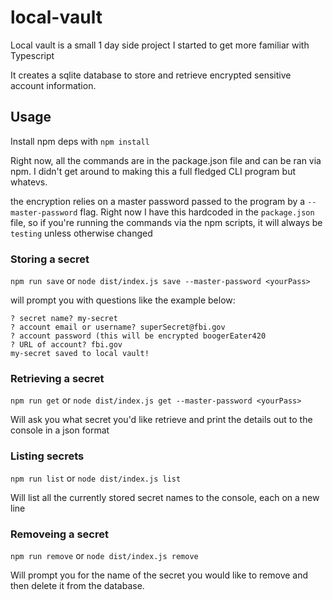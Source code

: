 local-vault
===

Local vault is a small 1 day side project I started to get more familiar with Typescript

It creates a sqlite database to store and retrieve encrypted sensitive account information.


## Usage

Install npm deps with `npm install`

Right now, all the commands are in the package.json file and can be ran via npm. I didn't get around to making this a full fledged CLI program but whatevs.

the encryption relies on a master password passed to the program by a `--master-password` flag. Right now I have this hardcoded in the `package.json` file, so if you're running the commands via the npm scripts, it will always be `testing` unless otherwise changed

### Storing a secret

`npm run save` or `node dist/index.js save --master-password <yourPass>`

will prompt you with questions like the example below:
```
? secret name? my-secret
? account email or username? superSecret@fbi.gov
? account password (this will be encrypted boogerEater420
? URL of account? fbi.gov
my-secret saved to local vault!
```

### Retrieving a secret

`npm run get` or `node dist/index.js get --master-password <yourPass>`

Will ask you what secret you'd like retrieve and print the details out to the console in a json format

### Listing secrets

`npm run list` or `node dist/index.js list`

Will list all the currently stored secret names to the console, each on a new line

### Removeing a secret

`npm run remove` or `node dist/index.js remove` 

Will prompt you for the name of the secret you would like to remove and then delete it from the database.